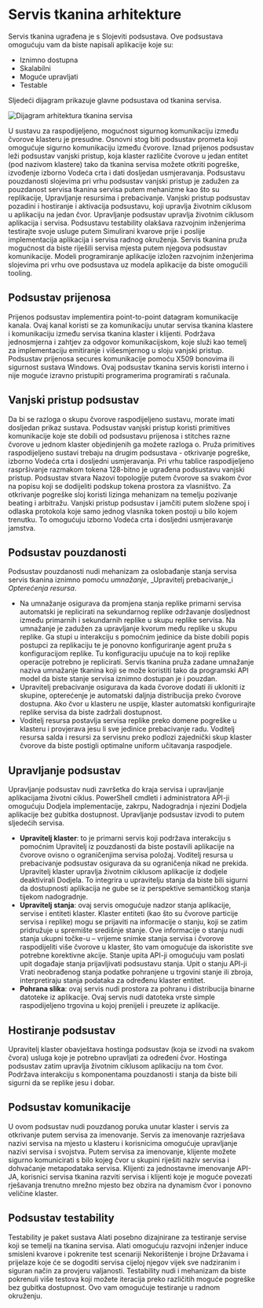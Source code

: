 <properties
   pageTitle="Servis tkanina arhitektura | Microsoft Azure"
   description="Servis tkanina je raspodijeljeno sustavi za sastavljanje skalabilni, pouzdanog i lako upravlja aplikacije za oblaka. U ovom se članku prikazuje arhitektura tkanina servisa."
   services="service-fabric"
   documentationCenter=".net"
   authors="rishirsinha"
   manager="timlt"
   editor="rishirsinha"/>

<tags
   ms.service="service-fabric"
   ms.devlang="dotnet"
   ms.topic="article"
   ms.tgt_pltfrm="NA"
   ms.workload="NA"
   ms.date="06/09/2016"
   ms.author="rsinha"/>

# <a name="service-fabric-architecture"></a>Servis tkanina arhitekture

Servis tkanina ugrađena je s Slojeviti podsustava. Ove podsustava omogućuju vam da biste napisali aplikacije koje su:

* Iznimno dostupna
* Skalabilni
* Moguće upravljati
* Testable

Sljedeći dijagram prikazuje glavne podsustava od tkanina servisa.

![Dijagram arhitektura tkanina servisa](media/service-fabric-architecture/service-fabric-architecture.png)

U sustavu za raspodijeljeno, mogućnost sigurnog komunikaciju između čvorove klasteru je presudne. Osnovni stog biti podsustav prometa koji omogućuje sigurno komunikaciju između čvorove. Iznad prijenos podsustav leži podsustav vanjski pristup, koja klaster različite čvorove u jedan entitet (pod nazivom klastere) tako da tkanina servisa možete otkriti pogreške, izvođenje izborno Vodeća crta i dati dosljedan usmjeravanja. Podsustavu pouzdanosti slojevima pri vrhu podsustav vanjski pristup je zadužen za pouzdanost servisa tkanina servisa putem mehanizme kao što su replikacije, Upravljanje resursima i prebacivanje. Vanjski pristup podsustav pozadini i hostiranje i aktivacija podsustavu, koji upravlja životnim ciklusom u aplikaciju na jedan čvor. Upravljanje podsustav upravlja životnim ciklusom aplikacija i servisa. Podsustavu testability olakšava razvojnim inženjerima testirajte svoje usluge putem Simulirani kvarove prije i poslije implementacija aplikacija i servisa radnog okruženja. Servis tkanina pruža mogućnost da biste riješili servisa mjesta putem njegova podsustav komunikacije. Modeli programiranje aplikacije izložen razvojnim inženjerima slojevima pri vrhu ove podsustava uz modela aplikacije da biste omogućili tooling.

## <a name="transport-subsystem"></a>Podsustav prijenosa
Prijenos podsustav implementira point-to-point datagram komunikacije kanala. Ovaj kanal koristi se za komunikaciju unutar servisa tkanina klastere i komunikaciju između servisa tkanina klaster i klijenti. Podržava jednosmjerna i zahtjev za odgovor komunikacijskom, koje služi kao temelj za implementaciju emitiranje i višesmjernog u sloju vanjski pristup. Podsustav prijenosa secures komunikacije pomoću X509 bonovima ili sigurnost sustava Windows. Ovaj podsustav tkanina servis koristi interno i nije moguće izravno pristupiti programerima programirati s računala.

## <a name="federation-subsystem"></a>Vanjski pristup podsustav
Da bi se razloga o skupu čvorove raspodijeljeno sustavu, morate imati dosljedan prikaz sustava. Podsustav vanjski pristup koristi primitives komunikacije koje ste dobili od podsustavu prijenosa i stitches razne čvorove u jednom klaster objedinjenih ga možete razloga o. Pruža primitives raspodijeljeno sustavi trebaju na drugim podsustava - otkrivanje pogreške, izborno Vodeća crta i dosljedni usmjeravanja. Pri vrhu tablice raspodijeljeno raspršivanje razmakom tokena 128-bitno je ugrađena podsustavu vanjski pristup. Podsustav stvara Nazovi topologije putem čvorove sa svakom čvor na popisu koji se dodijeliti podskup tokena prostora za vlasništvo. Za otkrivanje pogreške sloj koristi lizinga mehanizam na temelju pozivanje beating i arbitražu. Vanjski pristup podsustav i jamčiti putem složene spoj i odlaska protokola koje samo jednog vlasnika token postoji u bilo kojem trenutku. To omogućuju izborno Vodeća crta i dosljedni usmjeravanje jamstva.

## <a name="reliability-subsystem"></a>Podsustav pouzdanosti
Podsustav pouzdanosti nudi mehanizam za oslobađanje stanja servisa servis tkanina iznimno pomoću _umnažanje_, _Upravitelj prebacivanje_i _Opterećenja resursa_.

* Na umnažanje osigurava da promjena stanja replike primarni servisa automatski je replicirati na sekundarnog replike održavanje dosljednost između primarnih i sekundarnih replike u skupu replike servisa. Na umnažanje je zadužen za upravljanje kvorum među replike u skupu replike. Ga stupi u interakciju s pomoćnim jedinice da biste dobili popis postupci za replikaciju te je ponovno konfiguriranje agent pruža s konfiguracijom replike. Tu konfiguraciju upućuje na to koji replike operacije potrebno je replicirati. Servis tkanina pruža zadane umnažanje naziva umnažanje tkanina koji se može koristiti tako da programski API model da biste stanje servisa iznimno dostupan je i pouzdan.
* Upravitelj prebacivanje osigurava da kada čvorove dodati ili ukloniti iz skupine, opterećenje je automatski daljnja distribucija preko čvorove dostupna. Ako čvor u klasteru ne uspije, klaster automatski konfigurirajte replike servisa da biste zadržali dostupnost.
* Voditelj resursa postavlja servisa replike preko domene pogreške u klasteru i provjerava jesu li sve jedinice prebacivanje radu. Voditelj resursa salda i resursi za servisnu preko podlozi zajednički skup klaster čvorove da biste postigli optimalne uniform učitavanja raspodjele.

## <a name="management-subsystem"></a>Upravljanje podsustav
Upravljanje podsustav nudi završetka do kraja servisa i upravljanje aplikacijama životni ciklus. PowerShell cmdleti i administratora API-ji omogućuju Dodjela implementacije, zakrpu, Nadogradnja i njezini Dodjela aplikacije bez gubitka dostupnost. Upravljanje podsustav izvodi to putem sljedećih servisa.

* **Upravitelj klaster**: to je primarni servis koji podržava interakciju s pomoćnim Upravitelj iz pouzdanosti da biste postavili aplikacije na čvorove ovisno o ograničenjima servisa položaj. Voditelj resursa u prebacivanje podsustav osigurava da su ograničenja nikad ne prekida. Upravitelj klaster upravlja životnim ciklusom aplikacije iz dodjele deaktivirali Dodjela. To integrira u upravitelju stanja da biste bili sigurni da dostupnosti aplikacija ne gube se iz perspektive semantičkog stanja tijekom nadogradnje.
* **Upravitelj stanja**: ovaj servis omogućuje nadzor stanja aplikacije, servise i entiteti klaster. Klaster entiteti (kao što su čvorove particije servisa i replike) mogu se prijaviti na informacije o stanju, koji se zatim pridružuje u spremište središnje stanje. Ove informacije o stanju nudi stanja ukupni točke-u – vrijeme snimke stanja servisa i čvorove raspodijeliti više čvorove u klaster, što vam omogućuje da iskoristite sve potrebne korektivne akcije. Stanje upita API-ji omogućuju vam poslati upit događaje stanja prijavljivati podsustavu stanja. Upit o stanju API-ji Vrati neobrađenog stanja podatke pohranjene u trgovini stanje ili zbroja, interpretiraju stanja podataka za određenu klaster entitet.
* **Pohrana slika**: ovaj servis nudi prostora za pohranu i distribucija binarne datoteke iz aplikacije. Ovaj servis nudi datoteka vrste simple raspodijeljeno trgovina u kojoj prenijeli i preuzete iz aplikacije.


## <a name="hosting-subsystem"></a>Hostiranje podsustav
Upravitelj klaster obavještava hostinga podsustav (koja se izvodi na svakom čvora) usluga koje je potrebno upravljati za određeni čvor. Hostinga podsustav zatim upravlja životnim ciklusom aplikaciju na tom čvor. Podržava interakciju s komponentama pouzdanosti i stanja da biste bili sigurni da se replike jesu i dobar.

## <a name="communication-subsystem"></a>Podsustav komunikacije
U ovom podsustav nudi pouzdanog poruka unutar klaster i servis za otkrivanje putem servisa za imenovanje. Servis za imenovanje razrješava nazivi servisa na mjesto u klasteru i korisnicima omogućuje upravljanje nazivi servisa i svojstva. Putem servisa za imenovanje, klijente možete sigurno komunicirati s bilo kojeg čvor u skupini riješiti naziv servisa i dohvaćanje metapodataka servisa. Klijenti za jednostavne imenovanje API-JA, korisnici servisa tkanina razviti servisa i klijenti koje je moguće povezati rješavanja trenutno mrežno mjesto bez obzira na dynamism čvor i ponovno veličine klaster.

## <a name="testability-subsystem"></a>Podsustav testability
Testability je paket sustava Alati posebno dizajnirane za testiranje servise koji se temelji na tkanina servisa. Alati omogućuju razvojni inženjer induce smisleni kvarove i pokrenite test scenariji Nekorištenje i brojne Državama i prijelaze koje će se dogoditi servisa cijeloj njegov vijek sve nadziranim i siguran način za provjeru valjanosti. Testability nudi i mehanizam da biste pokrenuli više testova koji možete iteracija preko različitih moguće pogreške bez gubitka dostupnost. Ovo vam omogućuje testiranje u radnom okruženju.
